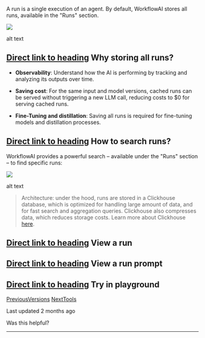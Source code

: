 A run is a single execution of an agent. By default, WorkflowAI stores all runs, available in the "Runs" section.

![](https://docs.workflowai.com/~gitbook/image?url=https%3A%2F%2Fgithub.com%2FWorkflowAI%2Fdocumentation%2Fblob%2Fmain%2Fdocs%2Fconcepts%2FScreenshot%25202025-01-03%2520at%252017.04.12.png&width=768&dpr=4&quality=100&sign=5da4c9fa&sv=2)

alt text

## [Direct link to heading](https://docs.workflowai.com/concepts/runs\#why-storing-all-runs)    Why storing all runs?

- **Observability**: Understand how the AI is performing by tracking and analyzing its outputs over time.

- **Saving cost**: For the same input and model versions, cached runs can be served without triggering a new LLM call, reducing costs to $0 for serving cached runs.

- **Fine-Tuning and distillation**: Saving all runs is required for fine-tuning models and distillation processes.


## [Direct link to heading](https://docs.workflowai.com/concepts/runs\#how-to-search-runs)    How to search runs?

WorkflowAI provides a powerful search – available under the "Runs" section – to find specific runs:

![](https://docs.workflowai.com/~gitbook/image?url=https%3A%2F%2Fgithub.com%2FWorkflowAI%2Fdocumentation%2Fblob%2Fmain%2Fdocs%2Fconcepts%2FScreenshot%25202025-01-03%2520at%252017.11.48.png&width=768&dpr=4&quality=100&sign=ce6ddc1&sv=2)

alt text

> Architecture: under the hood, runs are stored in a Clickhouse database, which is optimized for handling large amount of data, and for fast search and aggregation queries. Clickhouse also compresses data, which reduces storage costs. Learn more about Clickhouse [here](https://clickhouse.com/docs/en/introduction).

## [Direct link to heading](https://docs.workflowai.com/concepts/runs\#view-a-run)    View a run

## [Direct link to heading](https://docs.workflowai.com/concepts/runs\#view-a-run-prompt)    View a run prompt

## [Direct link to heading](https://docs.workflowai.com/concepts/runs\#try-in-playground)    Try in playground

[PreviousVersions](https://docs.workflowai.com/concepts/versions) [NextTools](https://docs.workflowai.com/concepts/tools)

Last updated 2 months ago

Was this helpful?

* * *